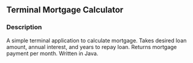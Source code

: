 ## Terminal Mortgage Calculator
### Description

A simple terminal application to calculate mortgage. Takes desired loan amount, annual interest, and years to repay loan. Returns mortgage payment per month. Written in Java.